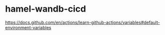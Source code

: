 # hamel-wandb-cicd

https://docs.github.com/en/actions/learn-github-actions/variables#default-environment-variables
